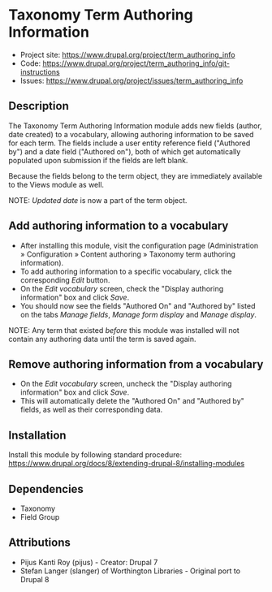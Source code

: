 Taxonomy Term Authoring Information
===================================

* Project site: https://www.drupal.org/project/term_authoring_info
* Code: https://www.drupal.org/project/term_authoring_info/git-instructions
* Issues: https://www.drupal.org/project/issues/term_authoring_info

Description
-----------
The Taxonomy Term Authoring Information module adds new fields (author, date
created) to a vocabulary, allowing authoring information to be saved for
each term. The fields include a user entity reference field ("Authored by")
and a date field ("Authored on"), both of which get automatically populated
upon submission if the fields are left blank.

Because the fields belong to the term object, they are immediately available
to the Views module as well.

NOTE: *Updated date* is now a part of the term object.

Add authoring information to a vocabulary
-----------------------------------------
* After installing this module, visit the configuration page
  (Administration » Configuration » Content authoring »
  Taxonomy term authoring information).
* To add authoring information to a specific vocabulary,
  click the corresponding *Edit* button.
* On the *Edit vocabulary* screen, check the "Display authoring information"
  box and click *Save*.
* You should now see the fields "Authored On" and "Authored by" listed on
  the tabs *Manage fields*, *Manage form display* and *Manage display*.

NOTE: Any term that existed *before* this module was installed will not
contain any authoring data until the term is saved again.

Remove authoring information from a vocabulary
----------------------------------------------
* On the *Edit vocabulary* screen, uncheck the "Display authoring information"
  box and click *Save*.
* This will automatically delete the "Authored On" and "Authored by" fields,
  as well as their corresponding data.

Installation
------------
Install this module by following standard procedure:
https://www.drupal.org/docs/8/extending-drupal-8/installing-modules

Dependencies
------------
* Taxonomy
* Field Group

Attributions
------------
* Pijus Kanti Roy (pijus) <pijus DOT k DOT roy AT gmail DOT com> - Creator: Drupal 7
* Stefan Langer (slanger) of Worthington Libraries
  <slanger AT worthingtonlibraries DOT org> - Original port to Drupal 8

